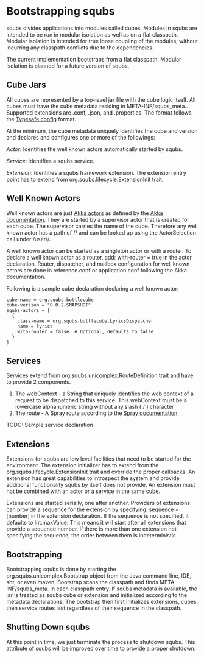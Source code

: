 Bootstrapping squbs
===================

squbs divides applications into modules called cubes. Modules in squbs are intended to be run in modular isolation as
well as on a flat classpath. Modular isolation is intended for true loose coupling of the modules, without incurring
any classpath conflicts due to the dependencies.

The current implementation bootstraps from a flat classpath. Modular isolation is planned for a future version of squbs.

Cube Jars
---------

All cubes are represented by a top-level jar file with the cube logic itself. All cubes must have the cube metadata
residing in META-INF/squbs_meta.<ext>. Supported extensions are .conf, .json, and .properties. The format follows the
[Typesafe config](https://github.com/typesafehub/config) format.

At the minimum, the cube metadata uniquely identifies the cube and version and declares and configures one or more of
the followings:

*Actor*: Identifies the well known actors automatically started by squbs.

*Service*: Identifies a squbs service.

*Extension*: Identifies a squbs framework extension. The extension entry point has to extend from
    org.squbs.lifecycle.ExtensionInit trait.

Well Known Actors
-----------------

Well known actors are just [Akka actors](http://doc.akka.io/docs/akka/2.2.3/scala/actors.html) as defined by the
[Akka documentation](http://doc.akka.io/docs/akka/2.2.3/scala/actors.html). They are started by a supervisor actor that
is created for each cube. The supervisor carries the name of the cube. Therefore any well known actor has a path of
/<CubeName>/<ActorName> and can be looked up using the ActorSelection call under /user/<CubeName>/<ActorName>.

A well known actor can be started as a singleton actor or with a router. To declare a well known actor as a router,
add:
    with-router = true
in the actor declaration. Router, dispatcher, and mailbox configuration for well known actors are done in
reference.conf or application.conf following the Akka documentation.

Following is a sample cube declaration declaring a well known actor:

```
cube-name = org.squbs.bottlecube
cube-version = "0.0.2-SNAPSHOT"
squbs-actors = [
  {
    class-name = org.squbs.bottlecube.LyricsDispatcher
    name = lyrics
    with-router = false  # Optional, defaults to false
  }
]
```

Services
--------

Services extend from org.squbs.unicomplex.RouteDefinition trait and have to provide 2 components.

1. The webContext - a String that uniquely identifies the web context of a request to be dispatched to this service.
   This webContext must be a lowercase alphanumeric string without any slash ('/') character
2. The route - A Spray route according to the
   [Spray documentation](http://spray.io/documentation/1.2.0/spray-routing/key-concepts/routes/).

TODO: Sample service declaration

Extensions
----------

Extensions for squbs are low level facilities that need to be started for the environment. The extension initializer
has to extend from the org.squbs.lifecycle.ExtensionInit trait and override the proper callbacks. An extension
has great capabilities to introspect the system and provide additional functionality squbs by itself does not provide.
An extension must not be combined with an actor or a service in the same cube.

Extensions are started serially, one after another. Providers of extensions can provide a sequence for the extension by
specifying:
    sequence = [number]
in the extension declaration. If the sequence is not specified, it defaults to Int.maxValue. This means it will start
after all extensions that provide a sequence number. If there is more than one extension not specifying the sequence,
the order between them is indeterministic.

Bootstrapping
-------------

Bootstrapping squbs is done by starting the org.squbs.unicomplex.Bootstrap object from the Java command line, IDE, sbt,
or even maven. Bootstrap scans the classpath and finds META-INF/squbs_meta.<ext> in each classpath entry.
If squbs metadata is available, the jar is treated as squbs cube or extension and initialized according to the
metadata declarations. The bootstrap then first initializes extensions, cubes, then service routes last regardless of
their sequence in the classpath.

Shutting Down squbs
-------------------

At this point in time, we just terminate the process to shutdown squbs. This attribute of squbs will be improved over
time to provide a proper shutdown.

